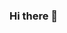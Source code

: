 ### Hi there 👋

<!--
**aidanastridge/aidanastridge** is a ✨ _special_ ✨ repository because its `README.md` (this file) appears on your GitHub profile.

Here are some ideas to get you started:

![Google Chrome](https://img.shields.io/badge/Google%20Chrome-4285F4?style=for-the-badge&logo=GoogleChrome&logoColor=white)

